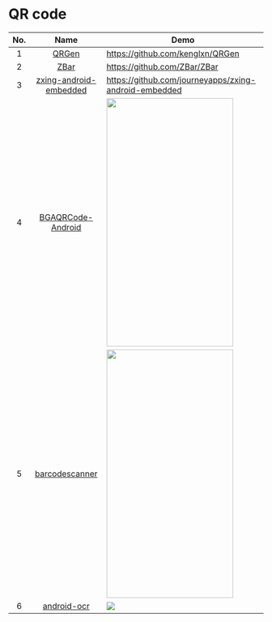 QR code
======================
No. | Name | Demo
:---: | :---: | ---
1| [QRGen](https://github.com/kenglxn/QRGen) | https://github.com/kenglxn/QRGen
2| [ZBar](https://github.com/ZBar/ZBar) | https://github.com/ZBar/ZBar
3| [zxing-android-embedded](https://github.com/journeyapps/zxing-android-embedded) | https://github.com/journeyapps/zxing-android-embedded
4| [BGAQRCode-Android](https://github.com/bingoogolapple/BGAQRCode-Android) | <img src="https://cloud.githubusercontent.com/assets/8949716/17475203/5d788730-5d8c-11e6-836a-61e885e05453.gif" width="250" height="490">
5| [barcodescanner](https://github.com/dm77/barcodescanner) | <img src="https://camo.githubusercontent.com/896dff01d1554df3db30e3148918ad185dc48ac8/68747470733a2f2f7261772e6769746875622e636f6d2f646d37372f626172636f64657363616e6e65722f6d61737465722f73637265656e73686f74732f6d61696e5f61637469766974792e706e67" width="250" height="490">
6| [android-ocr](https://github.com/rmtheis/android-ocr) | ![](https://camo.githubusercontent.com/757e20ff49213fb230eef31c4a982ed886cf0a7f/687474703a2f2f696d672e796f75747562652e636f6d2f76692f464f536769506a477778342f302e6a7067)